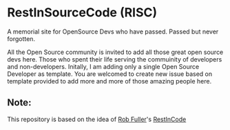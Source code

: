 # RestInSourceCode (RISC)
A memorial site for OpenSource Devs who have passed. Passed but never forgotten.

All the Open Source community is invited to add all those great open source devs here. Those who spent their life serving the commuinity of developers and non-developers. Initally, I am adding only a single Open Source Developer as template. You are welcomed to create new issue based on template provided to add more and more of those amazing people here.

## Note:
This repository is based on the idea of [Rob Fuller](https://github.com/mubix)'s [RestInCode](https://github.com/mubix/restincode)
